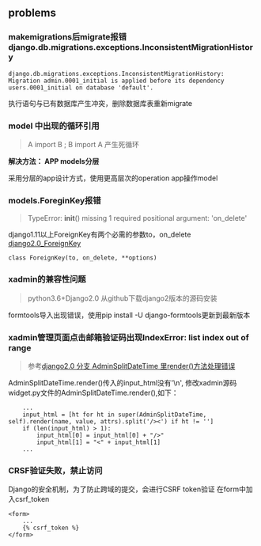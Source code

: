 ## problems

### makemigrations后migrate报错django.db.migrations.exceptions.InconsistentMigrationHistory
```
django.db.migrations.exceptions.InconsistentMigrationHistory: Migration admin.0001_initial is applied before its dependency users.0001_initial on database 'default'.
```
执行语句与已有数据库产生冲突，删除数据库表重新migrate

### model 中出现的循环引用

> A import B ; B import A 产生死循环

**解决方法： APP models分层**

采用分层的app设计方式，使用更高层次的operation app操作model

### models.ForeginKey报错
> TypeError: __init__() missing 1 required positional argument: 'on_delete'

django1.11以上ForeignKey有两个必需的参数to，on_delete  [django2.0_ForeignKey](https://docs.djangoproject.com/en/2.0/ref/models/fields/#foreignkey)
```
class ForeignKey(to, on_delete, **options)
```
### xadmin的兼容性问题

> python3.6+Django2.0 从github下载django2版本的源码安装

formtools导入出现错误，使用pip install -U django-formtools更新到最新版本

### xadmin管理页面点击邮箱验证码出现IndexError: list index out of range

> 参考[django2.0 分支 AdminSplitDateTime 里render()方法处理错误](https://github.com/sshwsfc/xadmin/issues/499)

AdminSplitDateTime.render()传入的input_html没有'\n',
修改xadmin源码widget.py文件的AdminSplitDateTime.render(),如下：

```
    ...
    input_html = [ht for ht in super(AdminSplitDateTime, self).render(name, value, attrs).split('/><') if ht != '']
    if (len(input_html) > 1):
        input_html[0] = input_html[0] + "/>"
        input_html[1] = "<" + input_html[1]
    ...
```

### CRSF验证失败，禁止访问
Django的安全机制，为了防止跨域的提交，会进行CSRF token验证
在form中加入csrf_token
```
<form>
    ...
    {% csrf_token %}
</form>
```
